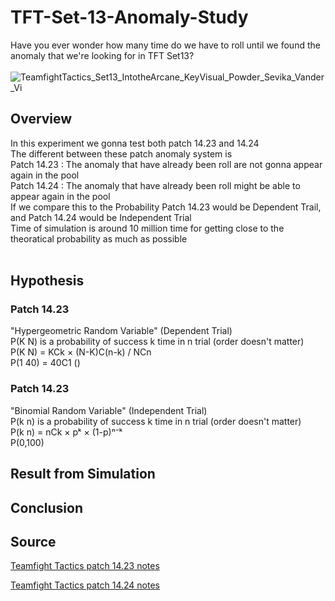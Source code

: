 # TFT-Set-13-Anomaly-Study
Have you ever wonder how many time do we have to roll until we found the anomaly that we're looking for in TFT Set13? <br><br>
![TeamfightTactics_Set13_IntotheArcane_KeyVisual_Powder_Sevika_Vander_Vi](https://github.com/user-attachments/assets/cf9b3a1e-c547-4252-b89f-c8ebfa2e9658)


## Overview
In this experiment we gonna test both patch 14.23 and 14.24 <br>
The different between these patch anomaly system is <br>
Patch 14.23 : The anomaly that have already been roll are not gonna appear again in the pool <br>
Patch 14.24 : The anomaly that have already been roll might be able to appear again in the pool <br>
If we compare this to the Probability Patch 14.23 would be Dependent Trail, and Patch 14.24 would be Independent Trial <br>
Time of simulation is around 10 million time for getting close to the theoratical probability as much as possible<br>
<br>


## Hypothesis
### Patch 14.23
"Hypergeometric Random Variable" (Dependent Trial) <br>
P(K N) is a probability of success k time in n trial (order doesn't matter) <br>
P(K N) = KCk × (N-K)C(n-k) / NCn <br>
P(1 40) = 40C1 ()  <br>

### Patch 14.23
"Binomial Random Variable" (Independent Trial) <br>
P(k n) is a probability of success k time in n trial (order doesn't matter) <br>
P(k n) = nCk × pᵏ × (1-p)ⁿ⁻ᵏ <br>
P(0,100) <br>


## Result from Simulation


## Conclusion


## Source
<a href="https://teamfighttactics.leagueoflegends.com/en-sg/news/game-updates/teamfight-tactics-patch-14-23-notes/">Teamfight Tactics patch 14.23 notes</a>
<br>

<a href="https://teamfighttactics.leagueoflegends.com/en-ph/news/game-updates/teamfight-tactics-patch-14-24-notes/">Teamfight Tactics patch 14.24 notes</a>
<br>
